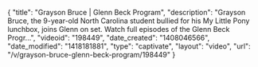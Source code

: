 {
    "title": "Grayson Bruce | Glenn Beck Program",
    "description": "Grayson Bruce, the 9-year-old North Carolina student bullied for his My Little Pony lunchbox, joins Glenn on set. Watch full episodes of the Glenn Beck Progr...",
    "videoid": "198449",
    "date_created": "1408046566",
    "date_modified": "1418181881",
    "type": "captivate",
    "layout": "video",
    "url": "\/v\/grayson-bruce-glenn-beck-program\/198449"
}